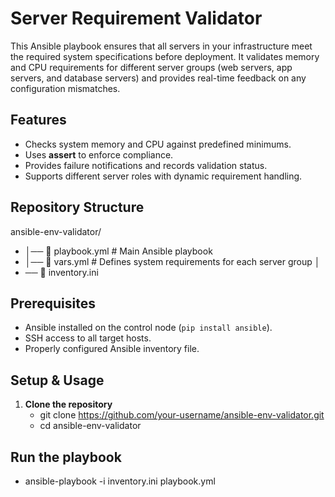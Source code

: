 # Server Requirement Validator

This Ansible playbook ensures that all servers in your infrastructure meet the required system specifications before deployment. It validates memory and CPU requirements for different server groups (web servers, app servers, and database servers) and provides real-time feedback on any configuration mismatches.

## Features
- Checks system memory and CPU against predefined minimums.
- Uses **assert** to enforce compliance.
- Provides failure notifications and records validation status.
- Supports different server roles with dynamic requirement handling.

## Repository Structure

ansible-env-validator/ 
* │── 📄 playbook.yml # Main Ansible playbook
* │── 📄 vars.yml # Defines system requirements for each server group │
* ── 📄 inventory.ini


## Prerequisites
- Ansible installed on the control node (`pip install ansible`).
- SSH access to all target hosts.
- Properly configured Ansible inventory file.

## Setup & Usage
1. **Clone the repository**  
   * git clone https://github.com/your-username/ansible-env-validator.git
   * cd ansible-env-validator

## Run the playbook
* ansible-playbook -i inventory.ini playbook.yml
